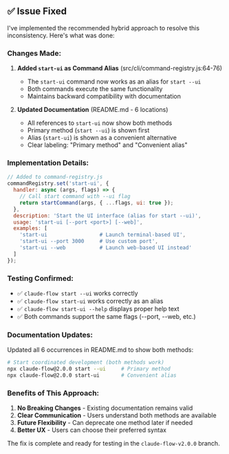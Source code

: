 ## ✅ Issue Fixed

I've implemented the recommended hybrid approach to resolve this inconsistency. Here's what was done:

### Changes Made:

1. **Added `start-ui` as Command Alias** (src/cli/command-registry.js:64-76)
   - The `start-ui` command now works as an alias for `start --ui`
   - Both commands execute the same functionality
   - Maintains backward compatibility with documentation

2. **Updated Documentation** (README.md - 6 locations)
   - All references to `start-ui` now show both methods
   - Primary method (`start --ui`) is shown first
   - Alias (`start-ui`) is shown as a convenient alternative
   - Clear labeling: "Primary method" and "Convenient alias"

### Implementation Details:

```javascript
// Added to command-registry.js
commandRegistry.set('start-ui', {
  handler: async (args, flags) => {
    // Call start command with --ui flag
    return startCommand(args, { ...flags, ui: true });
  },
  description: 'Start the UI interface (alias for start --ui)',
  usage: 'start-ui [--port <port>] [--web]',
  examples: [
    'start-ui                 # Launch terminal-based UI',
    'start-ui --port 3000     # Use custom port',
    'start-ui --web           # Launch web-based UI instead'
  ]
});
```

### Testing Confirmed:
- ✅ `claude-flow start --ui` works correctly
- ✅ `claude-flow start-ui` works correctly as an alias
- ✅ `claude-flow start-ui --help` displays proper help text
- ✅ Both commands support the same flags (--port, --web, etc.)

### Documentation Updates:
Updated all 6 occurrences in README.md to show both methods:
```bash
# Start coordinated development (both methods work)
npx claude-flow@2.0.0 start --ui     # Primary method
npx claude-flow@2.0.0 start-ui       # Convenient alias
```

### Benefits of This Approach:
1. **No Breaking Changes** - Existing documentation remains valid
2. **Clear Communication** - Users understand both methods are available
3. **Future Flexibility** - Can deprecate one method later if needed
4. **Better UX** - Users can choose their preferred syntax

The fix is complete and ready for testing in the `claude-flow-v2.0.0` branch.
